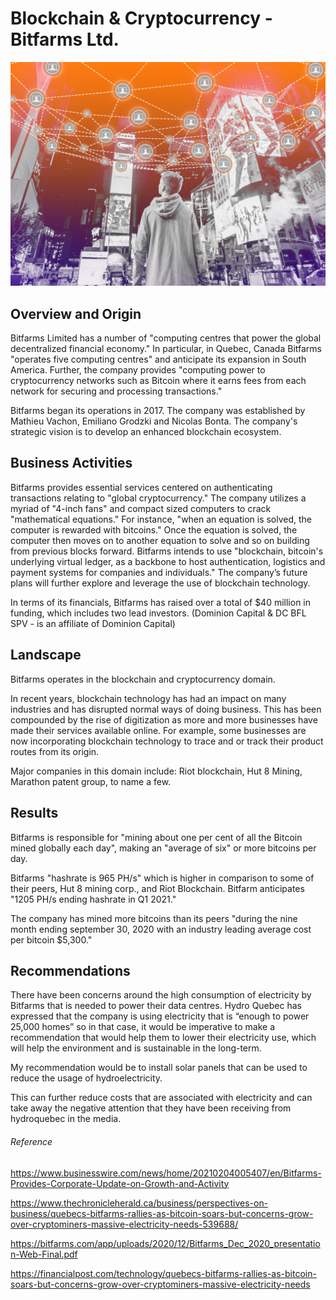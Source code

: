 # Blockchain & Cryptocurrency - Bitfarms Ltd.
![image](blockchain_technology.jpg)
## Overview and Origin

Bitfarms Limited has a number of "computing centres that power the global decentralized financial economy." In particular, in Quebec, Canada Bitfarms "operates five computing centres" and anticipate its expansion in South America. Further, the company provides "computing power to cryptocurrency networks such as Bitcoin where it earns fees from each network for securing and processing transactions."
 
Bitfarms began its operations in 2017. The company was established by Mathieu Vachon, Emiliano Grodzki and Nicolas Bonta. The company's strategic vision is to develop an enhanced blockchain ecosystem. 


## Business Activities
 

Bitfarms provides essential services centered on authenticating transactions relating to "global cryptocurrency." The company utilizes a myriad of "4-inch fans" and compact sized computers to crack "mathematical equations." For instance, "when an equation is solved, the computer is rewarded with bitcoins." Once the equation is solved, the computer then moves on to another equation to solve and so on building from previous blocks forward. Bitfarms intends to use "blockchain, bitcoin's underlying virtual ledger, as a backbone to host authentication, logistics and payment systems for companies and individuals." The company’s future plans will further explore and leverage the use of blockchain technology. 
 
In terms of its financials, Bitfarms has raised over a total of $40 million in funding, which includes two lead investors. (Dominion Capital & DC BFL SPV - is an affiliate of Dominion Capital)




## Landscape


Bitfarms operates in the blockchain and cryptocurrency domain.
 
In recent years, blockchain technology has had an impact on many industries and has disrupted normal ways of doing business. This has been compounded by the rise of digitization as more and more businesses have made their services available online. For example, some businesses are now incorporating blockchain technology to trace and or track their product routes from its origin.  
 
Major companies in this domain include: Riot blockchain, Hut 8 Mining, Marathon patent group, to name a few.
 


## Results


Bitfarms is responsible for "mining about one per cent of all the Bitcoin mined globally each day", making an "average of six" or more bitcoins per day. 

Bitfarms "hashrate is 965 PH/s" which is higher in comparison to some of their peers, Hut 8 mining corp., and Riot Blockchain. Bitfarm anticipates "1205 PH/s ending hashrate in Q1 2021."

The company has mined more bitcoins than its peers "during the nine month ending september 30, 2020 with an industry leading average cost per bitcoin $5,300."



## Recommendations

There have been concerns around the high consumption of electricity by Bitfarms that is needed to power their data centres. Hydro Quebec has expressed that the company is using electricity that is “enough to power 25,000 homes” so in that case, it would be imperative to make a recommendation that would help them to lower their electricity use, which will help the environment and is sustainable in the long-term. 

My recommendation would be to install solar panels that can be used to reduce the usage of  hydroelectricity. 


This can further reduce costs that are associated with electricity and can take away the negative attention that they have been receiving from hydroquebec in the media.


###### Reference



https://www.businesswire.com/news/home/20210204005407/en/Bitfarms-Provides-Corporate-Update-on-Growth-and-Activity

https://www.thechronicleherald.ca/business/perspectives-on-business/quebecs-bitfarms-rallies-as-bitcoin-soars-but-concerns-grow-over-cryptominers-massive-electricity-needs-539688/



https://bitfarms.com/app/uploads/2020/12/Bitfarms_Dec_2020_presentation-Web-Final.pdf


https://financialpost.com/technology/quebecs-bitfarms-rallies-as-bitcoin-soars-but-concerns-grow-over-cryptominers-massive-electricity-needs
